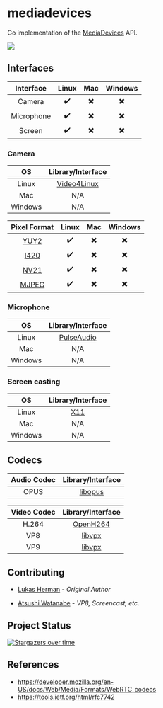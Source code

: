 # mediadevices

Go implementation of the [MediaDevices](https://developer.mozilla.org/en-US/docs/Web/API/MediaDevices) API.

![](img/demo.gif)

## Interfaces

| Interface  | Linux | Mac | Windows |
| :--------: | :---: | :-: | :-----: |
|   Camera   |  ✔️   | ✖️  |   ✖️    |
| Microphone |  ✔️   | ✖️  |   ✖️    |
|   Screen   |  ✔️   | ✖️  |   ✖️    |

### Camera

|   OS    |                    Library/Interface                     |
| :-----: | :------------------------------------------------------: |
|  Linux  | [Video4Linux](https://en.wikipedia.org/wiki/Video4Linux) |
|   Mac   |                           N/A                            |
| Windows |                           N/A                            |

|                     Pixel Format                      | Linux | Mac | Windows |
| :---------------------------------------------------: | :---: | :-: | :-----: |
| [YUY2](https://www.fourcc.org/pixel-format/yuv-yuy2/) |  ✔️   | ✖️  |   ✖️    |
| [I420](https://www.fourcc.org/pixel-format/yuv-i420/) |  ✔️   | ✖️  |   ✖️    |
| [NV21](https://www.fourcc.org/pixel-format/yuv-nv21/) |  ✔️   | ✖️  |   ✖️    |
|         [MJPEG](https://www.fourcc.org/mjpg/)         |  ✔️   | ✖️  |   ✖️    |

### Microphone

|   OS    |                    Library/Interface                     |
| :-----: | :------------------------------------------------------: |
|  Linux  | [PulseAudio](https://en.wikipedia.org/wiki/PulseAudio)   |
|   Mac   |                           N/A                            |
| Windows |                           N/A                            |

### Screen casting

|   OS    |                    Library/Interface                     |
| :-----: | :------------------------------------------------------: |
|  Linux  | [X11](https://en.wikipedia.org/wiki/X_Window_System)     |
|   Mac   |                           N/A                            |
| Windows |                           N/A                            |

## Codecs

| Audio Codec |                    Library/Interface                     |
| :---------: | :------------------------------------------------------: |
|    OPUS     | [libopus](http://opus-codec.org/)                        |

| Video Codec |                    Library/Interface                     |
| :---------: | :------------------------------------------------------: |
|    H.264    | [OpenH264](https://www.openh264.org/)                    |
|     VP8     | [libvpx](https://www.webmproject.org/code/)              |
|     VP9     | [libvpx](https://www.webmproject.org/code/)              |

## Contributing

- [Lukas Herman](https://github.com/lherman-cs) - _Original Author_
* [Atsushi Watanabe](https://github.com/at-wat) - _VP8, Screencast, etc._

## Project Status

[![Stargazers over time](https://starchart.cc/pion/mediadevices.svg)](https://starchart.cc/pion/mediadevices)

## References

- https://developer.mozilla.org/en-US/docs/Web/Media/Formats/WebRTC_codecs
- https://tools.ietf.org/html/rfc7742
